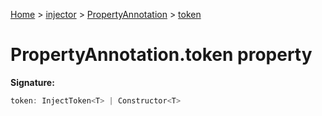 [Home](./index) &gt; [injector](./injector.md) &gt; [PropertyAnnotation](./injector.propertyannotation.md) &gt; [token](./injector.propertyannotation.token.md)

# PropertyAnnotation.token property


**Signature:**
```javascript
token: InjectToken<T> | Constructor<T>
```
